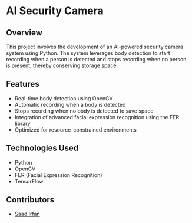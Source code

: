 # AI Security Camera

## Overview
This project involves the development of an AI-powered security camera system using Python. The system leverages body detection to start recording when a person is detected and stops recording when no person is present, thereby conserving storage space.

## Features
- Real-time body detection using OpenCV
- Automatic recording when a body is detected
- Stops recording when no body is detected to save space
- Integration of advanced facial expression recognition using the FER library
- Optimized for resource-constrained environments

## Technologies Used
- Python
- OpenCV
- FER (Facial Expression Recognition)
- TensorFlow

## Contributors
- [Saad Irfan](https://github.com/saadirfan-SI)
